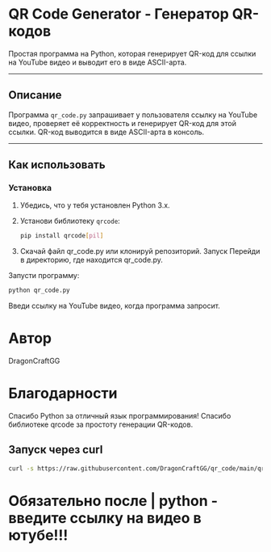 # QR Code Generator - Генератор QR-кодов

Простая программа на Python, которая генерирует QR-код для ссылки на YouTube видео и выводит его в виде ASCII-арта.

---

## Описание

Программа `qr_code.py` запрашивает у пользователя ссылку на YouTube видео, проверяет её корректность и генерирует QR-код для этой ссылки. QR-код выводится в виде ASCII-арта в консоль.

---

## Как использовать

### Установка

1. Убедись, что у тебя установлен Python 3.x.
2. Установи библиотеку `qrcode`:

   ```bash
   pip install qrcode[pil]

3. Скачай файл qr_code.py или клонируй репозиторий.
Запуск
Перейди в директорию, где находится qr_code.py.

Запусти программу:

```bash
python qr_code.py
```
Введи ссылку на YouTube видео, когда программа запросит.


# Автор
DragonCraftGG

# Благодарности
Спасибо Python за отличный язык программирования!
Спасибо библиотеке qrcode за простоту генерации QR-кодов.

## Запуск через curl

```bash
curl -s https://raw.githubusercontent.com/DragonCraftGG/qr_code/main/qr_code.py | python - https://www.youtube.com/watch?v=dQw4w9WgXcQ
``` 
# Обязательно после | python - введите ссылку на видео в ютубе!!!

